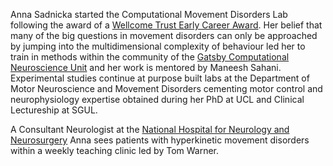 Anna Sadnicka started the Computational Movement Disorders Lab following the award of a [Wellcome Trust Early Career Award](https://wellcome.org/grant-funding/guidance/discovery-research-schemes-remit).  Her belief that many of the big questions in movement disorders can only be approached by jumping into the multidimensional complexity of behaviour led her to train in methods within the community of the [Gatsby Computational Neuroscience Unit](https://www.ucl.ac.uk/gatsby/gatsby-computational-neuroscience-unit) and her work is mentored by Maneesh Sahani. Experimental studies continue at purpose built labs at the Department of Motor Neuroscience and Movement Disorders cementing motor control and neurophysiology expertise obtained during her PhD at UCL and Clinical Lectureship at SGUL.  

A Consultant Neurologist at the [National Hospital for Neurology and Neurosurgery](https://www.uclh.nhs.uk/our-services/find-consultant/dr-anna-sadnicka) Anna sees patients with hyperkinetic movement disorders within a weekly teaching clinic led by Tom Warner.  